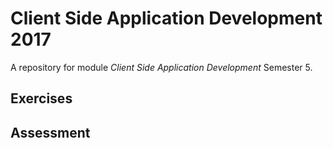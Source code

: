 # Client Side Application Development 2017

A repository for module *Client Side Application Development* Semester 5.



## Exercises

## Assessment

